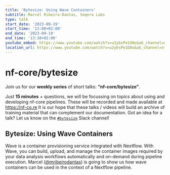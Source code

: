 ```yaml
---
title: 'Bytesize: Using Wave Containers'
subtitle: Marcel Ribeiro-Dantas, Seqera Labs
type: talk
start_date: '2023-09-19'
start_time: '13:00+02:00'
end_date: '2023-09-19'
end_time: '13:30+02:00'
youtube_embed: https://www.youtube.com/watch?v=u2ybsPe1O8o&ab_channel=nf-core
location_url: https://www.youtube.com/watch?v=u2ybsPe1O8o&ab_channel=nf-core
---
```


# nf-core/bytesize

Join us for our **weekly series** of short talks: **“nf-core/bytesize”**.

Just **15 minutes** + questions, we will be focussing on topics about using and developing nf-core pipelines.
These will be recorded and made available at <https://nf-co.re>
It is our hope that these talks / videos will build an archive of training material that can complement our documentation. Got an idea for a talk? Let us know on the [`#bytesize`](https://nfcore.slack.com/channels/bytesize) Slack channel!

## Bytesize: Using Wave Containers

Wave is a container provisioning service integrated with Nextflow. With Wave, you can build, upload, and manage the container images required by your data analysis workflows automatically and on-demand during pipeline execution. Marcel ([@mribeirodantas](<[https://github.com/ewels](https://github.com/mribeirodantas)>)) is going to show us how wave containers can be used in the context of a Nextflow pipeline.
